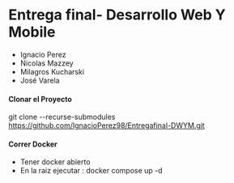 # Entrega final- Desarrollo Web Y Mobile

* Ignacio Perez
* Nicolas Mazzey
* Milagros Kucharski
* José Varela


#### Clonar el Proyecto
git clone --recurse-submodules https://github.com/IgnacioPerez98/Entregafinal-DWYM.git


#### Correr Docker 
* Tener docker abierto
* En la raiz ejecutar : docker compose up -d
